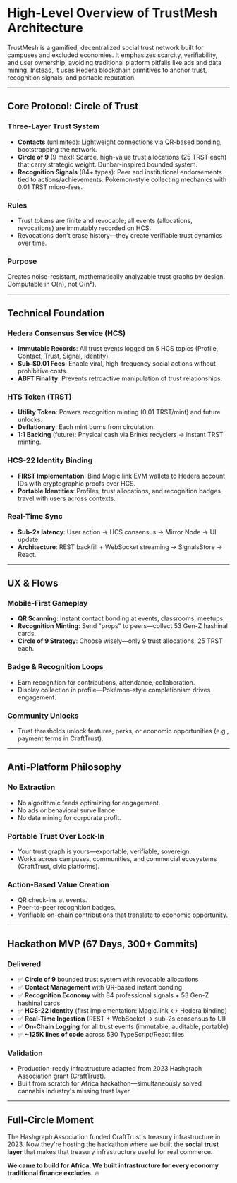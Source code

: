# High-Level Overview of TrustMesh Architecture

TrustMesh is a gamified, decentralized social trust network built for campuses and excluded economies. It emphasizes scarcity, verifiability, and user ownership, avoiding traditional platform pitfalls like ads and data mining. Instead, it uses Hedera blockchain primitives to anchor trust, recognition signals, and portable reputation.

---

## **Core Protocol: Circle of Trust**

### **Three-Layer Trust System**
- **Contacts** (unlimited): Lightweight connections via QR-based bonding, bootstrapping the network.
- **Circle of 9** (9 max): Scarce, high-value trust allocations (25 TRST each) that carry strategic weight. Dunbar-inspired bounded system.
- **Recognition Signals** (84+ types): Peer and institutional endorsements tied to actions/achievements. Pokémon-style collecting mechanics with 0.01 TRST micro-fees.

### **Rules**
- Trust tokens are finite and revocable; all events (allocations, revocations) are immutably recorded on HCS.
- Revocations don't erase history—they create verifiable trust dynamics over time.

### **Purpose**
Creates noise-resistant, mathematically analyzable trust graphs by design. Computable in O(n), not O(n²).

---

## **Technical Foundation**

### **Hedera Consensus Service (HCS)**
- **Immutable Records**: All trust events logged on 5 HCS topics (Profile, Contact, Trust, Signal, Identity).
- **Sub-$0.01 Fees**: Enable viral, high-frequency social actions without prohibitive costs.
- **ABFT Finality**: Prevents retroactive manipulation of trust relationships.

### **HTS Token (TRST)**
- **Utility Token**: Powers recognition minting (0.01 TRST/mint) and future unlocks.
- **Deflationary**: Each mint burns from circulation.
- **1:1 Backing** (future): Physical cash via Brinks recyclers → instant TRST minting.

### **HCS-22 Identity Binding**
- **FIRST Implementation**: Bind Magic.link EVM wallets to Hedera account IDs with cryptographic proofs over HCS.
- **Portable Identities**: Profiles, trust allocations, and recognition badges travel with users across contexts.

### **Real-Time Sync**
- **Sub-2s latency**: User action → HCS consensus → Mirror Node → UI update.
- **Architecture**: REST backfill + WebSocket streaming → SignalsStore → React.

---

## **UX & Flows**

### **Mobile-First Gameplay**
- **QR Scanning**: Instant contact bonding at events, classrooms, meetups.
- **Recognition Minting**: Send "props" to peers—collect 53 Gen-Z hashinal cards.
- **Circle of 9 Strategy**: Choose wisely—only 9 trust allocations, 25 TRST each.

### **Badge & Recognition Loops**
- Earn recognition for contributions, attendance, collaboration.
- Display collection in profile—Pokémon-style completionism drives engagement.

### **Community Unlocks**
- Trust thresholds unlock features, perks, or economic opportunities (e.g., payment terms in CraftTrust).

---

## **Anti-Platform Philosophy**

### **No Extraction**
- No algorithmic feeds optimizing for engagement.
- No ads or behavioral surveillance.
- No data mining for corporate profit.

### **Portable Trust Over Lock-In**
- Your trust graph is yours—exportable, verifiable, sovereign.
- Works across campuses, communities, and commercial ecosystems (CraftTrust, civic platforms).

### **Action-Based Value Creation**
- QR check-ins at events.
- Peer-to-peer recognition badges.
- Verifiable on-chain contributions that translate to economic opportunity.

---

## **Hackathon MVP (67 Days, 300+ Commits)**

### **Delivered**
- ✅ **Circle of 9** bounded trust system with revocable allocations
- ✅ **Contact Management** with QR-based instant bonding
- ✅ **Recognition Economy** with 84 professional signals + 53 Gen-Z hashinal cards
- ✅ **HCS-22 Identity** (first implementation: Magic.link ↔ Hedera binding)
- ✅ **Real-Time Ingestion** (REST + WebSocket → sub-2s consensus to UI)
- ✅ **On-Chain Logging** for all trust events (immutable, auditable, portable)
- ✅ **~125K lines of code** across 530 TypeScript/React files

### **Validation**
- Production-ready infrastructure adapted from 2023 Hashgraph Association grant (CraftTrust).
- Built from scratch for Africa hackathon—simultaneously solved cannabis industry's missing trust layer.

---

## **Full-Circle Moment**

The Hashgraph Association funded CraftTrust's treasury infrastructure in 2023. Now they're hosting the hackathon where we built the **social trust layer** that makes that treasury infrastructure useful for real commerce.

**We came to build for Africa. We built infrastructure for every economy traditional finance excludes.** 🔥
